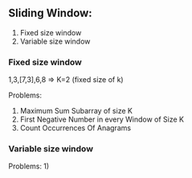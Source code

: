 ## Sliding Window:
1) Fixed size window
2) Variable size window



### Fixed size window
1,3,[7,3],6,8  => K=2 (fixed size of k)

Problems:
1) Maximum Sum Subarray of size K
2) First Negative Number in every Window of Size K
3) Count Occurrences Of Anagrams

### Variable size window

Problems:
1)